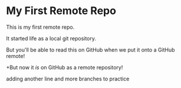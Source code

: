 # My First Remote Repo

This is my first remote repo.

It started life as a local git repository.

But you'll be able to read this on GitHub when we put it onto a GitHub remote!

+But now it *is* on GitHub as a remote repository!

adding another line and more branches to practice
